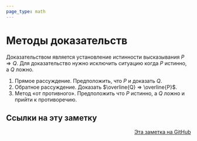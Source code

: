 ```yaml
---
page_type: math
---
```


# Методы доказательств

Доказательством является установление истинности высказывания $P \Rightarrow Q$. Для доказательство нужно исключить ситуацию когда $P$ истинно, а $Q$ ложно.

1. Прямое рассуждение. Предположить, что $P$ и доказать $Q$.
2. Обратное рассуждение. Доказать $\overline{Q} ⇒ \overline{P}$.
3. Метод «от противного». Предположить что $P$ истинно, а $Q$ ложно и прийти к противоречию.




## Ссылки на эту заметку




<p v-pre style="text-align: right">
  <a href="https://github.com/Kverde/algorithms/blob/main/source/20221125203241.md">
  Эта заметка на GitHub
  </a>
</p>
